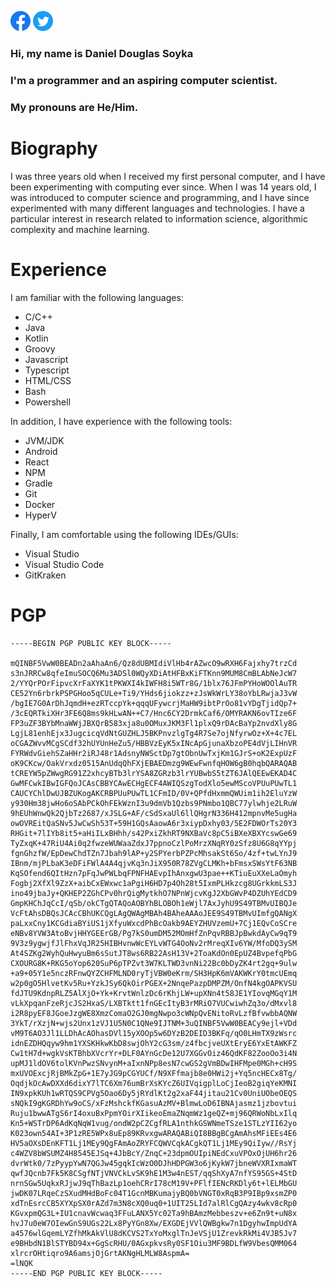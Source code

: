 <a href="https://www.facebook.com/ddsoyka"><img src="assets/facebook.svg" alt="Twitter" width="32"></img></a>
<a href="https://www.twitter.com/ddsoyka"><img src="assets/twitter.svg" alt="Twitter" width="32"></img></a>

### Hi, my name is Daniel Douglas Soyka

### I'm a programmer and an aspiring computer scientist.

### My pronouns are **He**/**Him**.

# Biography

I was three years old when I received my first personal computer, and I have been experimenting with computing ever since. When I was 14 years old, I was introduced to computer science and programming, and I have since experimented with many different languages and technologies. I have a particular interest in research related to information science, algorithmic complexity and machine learning.

# Experience

I am familiar with the following languages:

- C/C++
- Java
- Kotlin
- Groovy
- Javascript
- Typescript
- HTML/CSS
- Bash
- Powershell

In addition, I have experience with the following tools:

- JVM/JDK
- Android
- React
- NPM
- Gradle
- Git
- Docker
- HyperV

Finally, I am comfortable using the following IDEs/GUIs:

- Visual Studio
- Visual Studio Code
- GitKraken

# PGP

```
-----BEGIN PGP PUBLIC KEY BLOCK-----

mQINBF5VwW0BEADn2aAhaAn6/Qz8dUBMIdiVlHb4rAZwcO9wRXH6Fajxhy7trzCd
s3nJRRCw8qfeImuSOCQ6Mu3ADSl0WQyXDiAtHFBxKiFTKnn9MUM8CmBLAbNeJcW7
2/YYQrPOrFipvcXrFaXYK1tPKWXI4kIWFH8i5WTr8G/1blx76JFmPYHoWOOlAuTR
CE52Yn6rbrkPSPGHoo5qCULe+Ti9/YHds6jiokzz+zJsWkWrLY38oYbLRwjaJ3vW
/bgIE7G0ArDhJqmdH+ezRTccpYk+qqqUFywcrjMaHW9ibtPrOo81vYDgTjidQp7+
/3cEQRTkiXHr3FE6Q8ms9kHLwAN++C7/Hnc6CY2DrmkCaf6/OMYRAKN6ovTIze6F
FP3uZF3BYbMnaWWjJBXQrB583xja8u0OMuxJKM3Fl1plxQ9rDAcBaYp2nvdXly8G
LgjL81enhEjx3JugcicqVdNtGUZHLJ5BKPnvzlgTg4R7Se7ojNfyrwOz+X+4c7EL
oCGAZWvvMCgSCdf32hUYUnHeZu5/HBBVzEyK5xINcApGjunaXbzoPE4dVjLIHnVR
FYRWdvGiehSZaHHr2iRJ48r1AdsnyNWSctDp7gtObnUwTxjKm1GJrS+oK2ExpUzF
oK9CKcw/OakVrxdz0515AnUdqQhFXjEBAEDmzg9WEwFwnfqHOW6gB0hqbQARAQAB
tCREYW5pZWwgRG91Z2xhcyBTb3lrYSA8ZGRzb3lrYUBwbS5tZT6JAlQEEwEKAD4C
GwMFCwkIBwIGFQoJCAsCBBYCAwECHgECF4AWIQSzgTodXlo5ewMScoVPUuPUwTL1
CAUCYChlDwUJBZUKogAKCRBPUuPUwTL1CFmID/0V+QPfdHxmmQWUim1ih2EluYzW
y930Hm38jwHo6oSAbPCkOhFEkWznI3u9dmVb1Qzbs9PNmbo1QBC77ylwhje2LRuW
9hEUhWnwQk2QjbTz2687/xJSLG+AF/cSdSxaUl6llQHgrN336H412mpnvMe5ugHa
owOVREitQaSNv5JwCwSh53T+59H1GQsAaowA6r3xiypDxhy03/5E2FDWOrTs20Y3
RHGit+7lIYb8it5+aHiILxBHhh/s42PxiZkhRT9NXBaVc8pC5iBXeXBXYcswGe69
TyZxqK+47RiU4Ai0q2fwzeWUWaaZdxJ7ppnoCzlPoMrzXNqRY0zSfz8U6G8qYYpj
fgnGhzfW/EpDewChdTZn7Jbah9lAP+y2SPYerbPZPcMhsakSt6So/4zf+twLYnJ9
IBnm/mjPLbaK3eDFiFWlA4A4qjvKq3nJiX950R78ZVgCLMKh+bFmsxSWsYtF63NB
KqSOfend6QItHzn7pFqJwPWLbqFPNFHAEvpIhAnxgwU3pae++KTiuEuXXeLaOmyh
Fogbj2XfXl9ZzX+aibCxEWxwc1aPgiH6HD7p4Oh28t5IxmPLHkzcg8UGrkkmLS3J
ino49jbaJy+QKHEP2ZGhCPv0hrQigMytkhO7NPnWjcvKgJ2XbGWvP4DZUhYEdCD9
GmpKHChJqCcI/qSb/okCTgQTAQoAOBYhBLOBOh1eWjl7AxJyhU9S49TBMvUIBQJe
VcFtAhsDBQsJCAcCBhUKCQgLAgQWAgMBAh4BAheAAAoJEE9S49TBMvUImfgQANgX
paLxxCny1KCGdiaBYiUS1jXfyuWxcdPhBcOakb9AEYZHUVzemU+7Cj1EQvCoSCre
eNBv8YVW3AtoBvjHHYGEErGB/Pg7kS0umDM52MOmHfZnPqvRBBJpBwkdAyCw9qT9
9V3z9ygwjfJlFhxVqJR25HIBHvnwWcEYLvWTG4OoNv2rMreqXIv6YW/MfoDQ3ySM
At4SZKg2WyhQuHwyuBm6sSutJT8ws6RB22AsH13V+2ToaKdOn0EpUZ4BvpefqPbG
CXOURG8K+RKG5oYop620SuP6pTPZvt3W7KLTWD3vnNi22Bc0bDyZK4rt2gq+9ulw
+a9+05Y1e5nczRFnwQYZCHFMLND0ryTjVBW0eKrm/SH3HpK6mVAKWKrY0tmcUEmq
w2p0gO5HlvetKv5Ru+YzkJSy6QkOirPGEX+2NnqePazpDMPZM/OnfN4kgOAPKVSU
fdJTU9KdnpRLZ5AlXjO+Yk+KrvtWnlzDc6rKhjLW+upXNn4t58JE1YIovqMGqY1M
vLkXpqanFzeRjcJS2HxaS/LXBTktt1fnGEcItyB3rMRiO7VUCwiwhZq3o/dMxvl8
i2R8pyEF8JGoeJzgWE8XmzComaO2GJ0mgNwpo3cWNpQvENitoRvLzfBfvwbbAQNW
3YkT/rXzjN+wjs2Unx1zVJ1U5N0C1QNe9IJTNM+3uQINBF5VwW0BEACy9ejl+VDd
vM9T6AO3Jl1LLDhAcAOhasDVl15yXOOp5w6DYzB2DEID3BKFq/qO0LHmTX9zWsrc
idnEZDHQqyw9hm1YXSKHkwKbD8swjOhY2cG3sm/z4fbcjveUXtEryE6YxEtAWKFZ
Cw1tH7d+wgkVsKTBhbXVcrYr+DLF0AYnGcDe12U7XGGvOiz46QdKF82ZooOo3i4N
upMJ1ldOV6tolKVnPwzSNvynM+aIxnNPp8esN7cwGS2gVmBDwIHFMpe0MGh+cH9S
mxUVOExcjRjBMkZpG+1E7yJG9pCGYUCf/N9XFfmajb8e0HWi2j+Yq5ncHECx8Tg/
OqdjkOcAwDXXd6dixY7lTC6Xm76umBrXsKYcZ6UIVqigplLoCjIeoB2giqYeKMNI
IN9xpkKUh1wRTQS9CPVg5Oao6Dy5jRYdlKt2g2xaF44jitau21Cv0UniUObeOEQS
sNQkI9gKGRDhYw9oCS/xFzMshckfKGasuAzMV+BlmwLoD6IBNAjasmz1jzbovtui
Ruju1bwwATgS6rI4oxuBxPpmYOirXIikeoEmaZNqmWz1geQZ+mj96QRWoNbLxIlq
Kn5+WSTrDP6AdKqNqW1vug/ondW2pCZCgfRLA1nthkGSWNmeTSze1STLzYII62yo
K023own54AI+3P1zRE5WPx8uEp89KRvxgwARAQABiQI8BBgBCgAmAhsMFiEEs4E6
HV5aOXsDEnKFT1Lj1MEy9QgFAmAoZRYFCQWVCqkACgkQT1Lj1MEy9QiIyw//RsYj
c4WZV8bWSUMZ4H8545EJSq+4JbBcY/ZnqC+23dpmOUIpiNEdCxuVPOxOjUH6hr26
dvrWtk0/7zPyypYwN7QGJw45gqkIcWzO0DJhHDPGW3o6jKykW7jbneWVXRIxmaWT
qwfJQcnb7Fk5K8CSgfNTjVNVCkLvSK9hE1M3w4nEST/qqShXyA7nfYS95GS+4StD
nrnSGw5UqkxRJjwJ9qThBazLp1oehCRrI78cM19V+PFlfIENcRKDly6t+lELMbGU
jwDK07LRqeCzSXudMHdBoFc04T1GcnMBKumajyBQ0bVNGT0xRqB3P9IBp9xsmZP0
xdTnEsrcCB5XYXpSX0rAZd7m3N8cXQ0uq0+1UIT25LId7alRlCgQAzy4wkv8cRp0
KGvxpmQG3L+IU1cnavWcwaq3FFuLANX5Yc02Ta9hBAmzMebbeszv+e6Zn9t+uN8x
hvJ7u0eW7OIewGnS9UGs22Lx8PyYGn8Xw/EXGDEjVVlQWBgkw7n1DgyhwImpUdYA
a4576wlGqemLYZfhMkAkVlU8dKCVS2TxYoMxglTnJeVSjU1ZrevkRkMi4VJB5Jv7
e9BHbdN1BlSTYBD94x+GgScRHU/0AGxpkvsRy0SF1Oiu3MF9BDLfW9VbesQMM064
xlrcrOHtiqro9A6amsjOjGrtAKNgHLMLW8AspmA=
=lNQK
-----END PGP PUBLIC KEY BLOCK-----
```